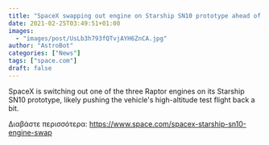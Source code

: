 ```yaml
---
title: "SpaceX swapping out engine on Starship SN10 prototype ahead of test flight"
date: 2021-02-25T03:49:51+01:00
images:
  - "images/post/UsLb3h793fQTvjAYH6ZnCA.jpg"
author: "AstroBot"
categories: ["News"]
tags: ["space.com"]
draft: false
---
```


SpaceX is switching out one of the three Raptor engines on its Starship SN10 prototype, likely pushing the vehicle's high-altitude test flight back a bit. 

Διαβάστε περισσότερα: https://www.space.com/spacex-starship-sn10-engine-swap
